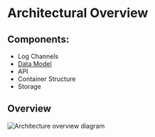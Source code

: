 # Architectural Overview

## Components:

- Log Channels
- [Data Model](https://github.com/willemodendaal/loggy/blob/master/doc/data%20model.md)
- API
- Container Structure
- Storage

## Overview

![Architecture overview diagram](https://github.com/willemodendaal/loggy/blob/master/doc/diagrams/architectural%20overview.png)
